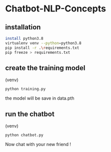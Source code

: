# Chatbot-NLP-Concepts

## installation

```bash
install python3.8
virtualenv venv --python=python3.8
pip install -r .\requirements.txt
pip freeze > requirements.txt
```

## create the training model
(venv)

```
python training.py
```

the model will be save in data.pth

## run the chatbot

(venv)

```
python chatbot.py
```

Now chat with your new friend !
